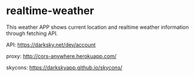 # realtime-weather
This weather APP shows current location and realtime weather information through fetching API. 

API: https://darksky.net/dev/account 

proxy: http://cors-anywhere.herokuapp.com/ 

skycons: https://darkskyapp.github.io/skycons/
